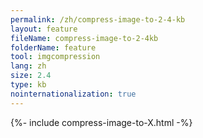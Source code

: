 ```yaml
---
permalink: /zh/compress-image-to-2-4-kb
layout: feature
fileName: compress-image-to-2-4kb
folderName: feature
tool: imgcompression
lang: zh
size: 2.4
type: kb
nointernationalization: true
---
```

{%- include compress-image-to-X.html -%}
      